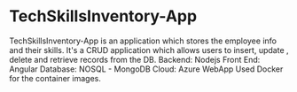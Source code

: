 # TechSkillsInventory-App
TechSkillsInventory-App is an application which stores the employee info and their skills. It's a CRUD application which allows users to insert, update , delete and retrieve records from the DB. 
Backend: Nodejs
Front End: Angular
Database: NOSQL - MongoDB
Cloud: Azure WebApp
Used Docker for the container images.
